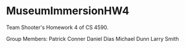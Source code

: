 # MuseumImmersionHW4
Team Shooter's Homework 4 of CS 4590.

Group Members:
Patrick Conner
Daniel Dias
Michael Dunn
Larry Smith
